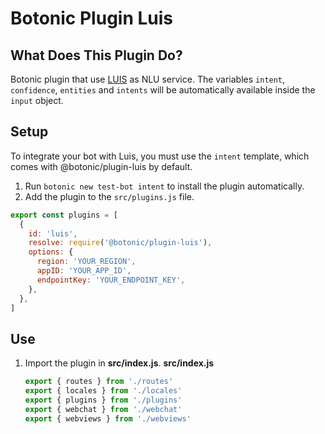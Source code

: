 # Botonic Plugin Luis

## What Does This Plugin Do?

Botonic plugin that use [LUIS](https://www.luis.ai/) as NLU service. The variables `intent`, `confidence`, `entities` and `intents` will be automatically available inside the `input` object.

## Setup

To integrate your bot with Luis, you must use the `intent` template, which comes with @botonic/plugin-luis by default.

1. Run `botonic new test-bot intent` to install the plugin automatically.
2. Add the plugin to the `src/plugins.js` file.

```javascript
export const plugins = [
  {
    id: 'luis',
    resolve: require('@botonic/plugin-luis'),
    options: {
      region: 'YOUR_REGION',
      appID: 'YOUR_APP_ID',
      endpointKey: 'YOUR_ENDPOINT_KEY',
    },
  },
]
```

## Use

1. Import the plugin in **src/index.js**.
   **src/index.js**
   ```javascript
   export { routes } from './routes'
   export { locales } from './locales'
   export { plugins } from './plugins'
   export { webchat } from './webchat'
   export { webviews } from './webviews'
   ```

